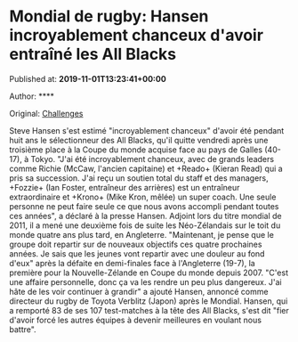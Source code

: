 
# Mondial de rugby: Hansen incroyablement chanceux d'avoir entraîné les All Blacks

Published at: **2019-11-01T13:23:41+00:00**

Author: ****

Original: [Challenges](https://www.challenges.fr/sport/mondial-de-rugby-hansen-incroyablement-chanceux-d-avoir-entraine-les-all-blacks_682744)

Steve Hansen s'est estimé "incroyablement chanceux" d'avoir été pendant huit ans le sélectionneur des All Blacks, qu'il quitte vendredi après une troisième place à la Coupe du monde acquise face au pays de Galles (40-17), à Tokyo.
"J'ai été incroyablement chanceux, avec de grands leaders comme Richie (McCaw, l'ancien capitaine) et +Reado+ (Kieran Read) qui a pris sa succession. J'ai reçu un soutien total du staff et des managers, +Fozzie+ (Ian Foster, entraîneur des arrières) est un entraîneur extraordinaire et +Krono+ (Mike Kron, mêlée) un super coach. Une seule personne ne peut faire seule ce que nous avons accompli pendant toutes ces années", a déclaré à la presse Hansen.
Adjoint lors du titre mondial de 2011, il a mené une deuxième fois de suite les Néo-Zélandais sur le toit du monde quatre ans plus tard, en Angleterre.
"Maintenant, je pense que le groupe doit repartir sur de nouveaux objectifs ces quatre prochaines années. Je sais que les jeunes vont repartir avec une douleur au fond d'eux" après la défaite en demi-finales face à l'Angleterre (19-7), la première pour la Nouvelle-Zélande en Coupe du monde depuis 2007.
"C'est une affaire personnelle, donc ça va les rendre un peu plus dangereux. J'ai hâte de les voir continuer à grandir" a ajouté Hansen, annoncé comme directeur du rugby de Toyota Verblitz (Japon) après le Mondial.
Hansen, qui a remporté 83 de ses 107 test-matches à la tête des All Blacks, s'est dit "fier d'avoir forcé les autres équipes à devenir meilleures en voulant nous battre".
